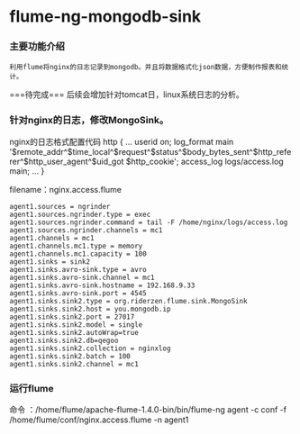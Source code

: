 flume-ng-mongodb-sink
=============

### 主要功能介绍
	利用flume将nginx的日志记录到mongodb。并且将数据格式化json数据，方便制作报表和统计。
===待完成===
	后续会增加针对tomcat日，linux系统日志的分析。
	
	
	



### 针对nginx的日志，修改MongoSink。
nginx的日志格式配置代码
	http {
	...
	userid on;
	log_format main '$remote_addr^$time_local^$request^$status^$body_bytes_sent^$http_referer^$http_user_agent^$uid_got  $http_cookie';
	access_log  logs/access.log  main;
	...
	}
	
filename：nginx.access.flume
	
	agent1.sources = ngrinder
	agent1.sources.ngrinder.type = exec 
	agent1.sources.ngrinder.command = tail -F /home/nginx/logs/access.log
	agent1.sources.ngrinder.channels = mc1
	agent1.channels = mc1
	agent1.channels.mc1.type = memory
	agent1.channels.mc1.capacity = 100
	agent1.sinks = sink2
	agent1.sinks.avro-sink.type = avro
	agent1.sinks.avro-sink.channel = mc1
	agent1.sinks.avro-sink.hostname = 192.168.9.33
	agent1.sinks.avro-sink.port = 4545
	agent1.sinks.sink2.type = org.riderzen.flume.sink.MongoSink
	agent1.sinks.sink2.host = you.mongodb.ip
	agent1.sinks.sink2.port = 27017
	agent1.sinks.sink2.model = single
	agent1.sinks.sink2.autoWrap=true
	agent1.sinks.sink2.db=qegoo
	agent1.sinks.sink2.collection = nginxlog
	agent1.sinks.sink2.batch = 100
	agent1.sinks.sink2.channel = mc1    

### 运行flume


命令 ：/home/flume/apache-flume-1.4.0-bin/bin/flume-ng agent -c conf -f /home/flume/conf/nginx.access.flume  -n agent1





